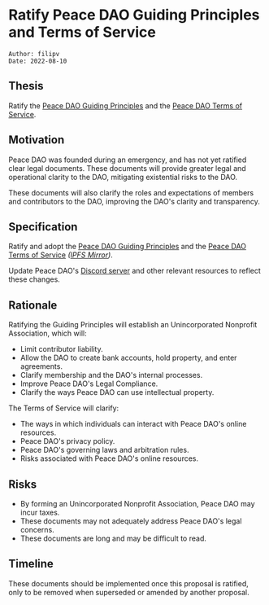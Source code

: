 # Ratify Peace DAO Guiding Principles and Terms of Service

```
Author: filipv
Date: 2022-08-10
```

## Thesis

Ratify the [Peace DAO Guiding Principles](https://gov.move.xyz/peace/legal/guiding-principals) and the [Peace DAO Terms of Service](https://gov.move.xyz/peace/legal/tos).

## Motivation

Peace DAO was founded during an emergency, and has not yet ratified clear legal documents. These documents will provide greater legal and operational clarity to the DAO, mitigating existential risks to the DAO.

These documents will also clarify the roles and expectations of members and contributors to the DAO, improving the DAO's clarity and transparency.

## Specification

Ratify and adopt the [Peace DAO Guiding Principles](https://gov.move.xyz/peace/legal/guiding-principals) and the [Peace DAO Terms of Service](https://gov.move.xyz/peace/legal/tos) *([IPFS Mirror](https://gateway.pinata.cloud/ipfs/QmSYd5ZpWA8pzp2fUmvAkvDc9u4TB3LwVpNBhzJk437A4B))*.

Update Peace DAO's [Discord server](https://discord.gg/movexyz) and other relevant resources to reflect these changes.

## Rationale

Ratifying the Guiding Principles will establish an Unincorporated Nonprofit Association, which will:
- Limit contributor liability.
- Allow the DAO to create bank accounts, hold property, and enter agreements.
- Clarify membership and the DAO's internal processes.
- Improve Peace DAO's Legal Compliance.
- Clarify the ways Peace DAO can use intellectual property.

The Terms of Service will clarify:
- The ways in which individuals can interact with Peace DAO's online resources.
- Peace DAO's privacy policy.
- Peace DAO's governing laws and arbitration rules.
- Risks associated with Peace DAO's online resources.

## Risks

- By forming an Unincorporated Nonprofit Association, Peace DAO may incur taxes.
- These documents may not adequately address Peace DAO's legal concerns.
- These documents are long and may be difficult to read.

## Timeline

These documents should be implemented once this proposal is ratified, only to be removed when superseded or amended by another proposal.
